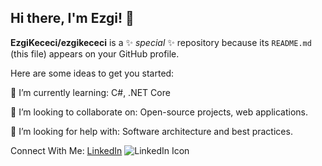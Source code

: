 ## Hi there, I'm Ezgi! 👋


**EzgiKececi/ezgikececi** is a ✨ _special_ ✨ repository because its `README.md` (this file) appears on your GitHub profile.

Here are some ideas to get you started:


🌱 I’m currently learning: C#, .NET Core

👯 I’m looking to collaborate on: Open-source projects, web applications.

🤔 I’m looking for help with: Software architecture and best practices.

Connect With Me:
[LinkedIn](https://www.linkedin.com/in/ezgikececi/) ![LinkedIn Icon](https://path-to-your-icon.com/linkedin-icon.png)
